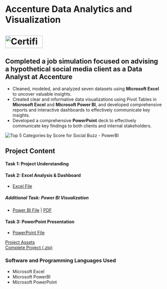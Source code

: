 # Accenture Data Analytics and Visualization <br><br> <a href="https://forage-uploads-prod.s3.amazonaws.com/completion-certificates/Accenture%20North%20America/hzmoNKtzvAzXsEqx8_Accenture%20North%20America_TeJAqCY4WoniQCcQL_1723569398915_completion_certificate.pdf"><img src="https://github.com/user-attachments/assets/9215e305-8d11-4a87-9779-fc3488e5ce79" alt="Certificate" width="120" height="40"></a>

## Completed a job simulation focused on advising a hypothetical social media client as a Data Analyst at Accenture
- Cleaned, modeled, and analyzed seven datasets using **Microsoft Excel** to uncover valuable insights.
- Created clear and informative data visualizations using Pivot Tables in **Microsoft Excel** and **Microsoft Power BI**, and developed comprehensive reports and interactive dashboards to effectively communicate key insights.
- Developed a comprehensive **PowerPoint** deck to effectively communicate key findings to both clients and internal stakeholders.

![Top 5 Categories by Score for Social Buzz - PowerBI](https://github.com/user-attachments/assets/f4eca3e3-3082-438a-9b40-e6553c955700)

## Project Content
#### Task 1: Project Understanding
#### Task 2: Excel Analysis & Dashboard
- [Excel File](https://github.com/git-elton-s/Forage-Accenture-Data-Analytics-and-Visualization/blob/main/Task%202%20-%20Top%205%20Categories%20by%20Score%20for%20Social%20Buzz.xlsx)
##### Additional Task: Power BI Visualization
- [Power BI File](https://github.com/git-elton-s/Forage-Accenture-Data-Analytics-and-Visualization/blob/main/Task%202%20-%20Top%205%20Categories%20by%20Score%20for%20Social%20Buzz.pbix) | [PDF](https://github.com/git-elton-s/Forage-Accenture-Data-Analytics-and-Visualization/blob/main/Task%202%20-%20Top%205%20Categories%20by%20Score%20for%20Social%20Buzz.pdf)
#### Task 3: PowerPoint Presentation
- [PowerPoint File](https://github.com/git-elton-s/Forage-Accenture-Data-Analytics-and-Visualization/blob/main/Task%203%20-%20Data%20Analytics%20Presentation.pptx)

[Project Assets](https://github.com/git-elton-s/Forage-Accenture-Data-Analytics-and-Visualization/tree/main/assets) \
[Complete Project (.zip)](https://github.com/git-elton-s/Forage-Accenture-Data-Analytics-and-Visualization/blob/main/%5BForage%5D%20Accenture%20-%20Data%20Analytics%20and%20Visualization.zip)


### Software and Programming Languages Used 
- Microsoft Excel
- Microsoft PowerBI
- Microsoft PowerPoint
